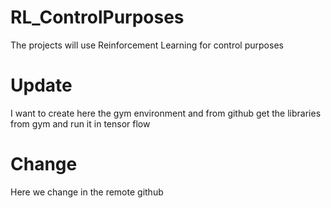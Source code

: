 # RL_ControlPurposes
The projects will use Reinforcement Learning for control purposes

# Update
I want to create here the gym environment and from github get the libraries from gym
and run it in tensor flow

# Change
Here we change in the remote github
